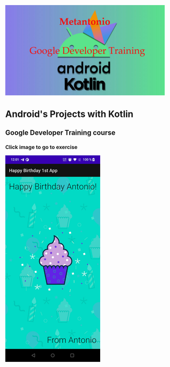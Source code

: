<!-- seccion de redes sociales -->
<p align="center">
      <img src="./portada.jpg" />


 # Android's Projects with Kotlin 
 ## Google Developer Training course
 ### Click image to go to exercise

  <!-- Sección de Proyectos -->
  <p>
    <!-- Proyecto 1 -->
    <a href="https://github.com/metantonio/training-kotlin-app-1" width="300px">
      <img src="https://github.com/metantonio/training-kotlin-app-1/blob/main/portada.jpg" width="300px" height="650" alt="project 1"/>
    </a>
  </p>
  <!-- Fin de la sección de proyectos -->

</p>
